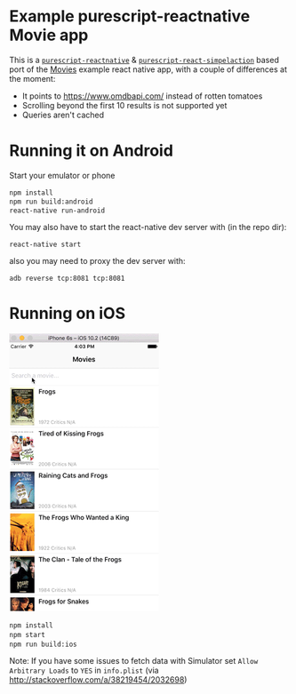 # Example purescript-reactnative Movie app

This is a [`purescript-reactnative`](https://github.com/doolse/purescript-reactnative) & [`purescript-react-simpelaction`](https://github.com/doolse/purescript-react-simpleaction) based port of the [Movies](https://github.com/facebook/react-native/tree/master/Examples/Movies) example react native app, with a couple of differences at the moment:

- It points to https://www.omdbapi.com/ instead of rotten tomatoes
- Scrolling beyond the first 10 results is not supported yet
- Queries aren't cached

# Running it on Android

Start your emulator or phone

```
npm install
npm run build:android
react-native run-android
```

You may also have to start the react-native dev server with (in the repo dir):

```
react-native start
```

also you may need to proxy the dev server with:

```
adb reverse tcp:8081 tcp:8081
```

# Running on iOS

![screenshot](./screenshot_ios.gif)

```bash
npm install
npm start
npm run build:ios
```

Note: If you have some issues to fetch data with Simulator set `Allow Arbitrary Loads` to `YES` in `info.plist` (via http://stackoverflow.com/a/38219454/2032698)
